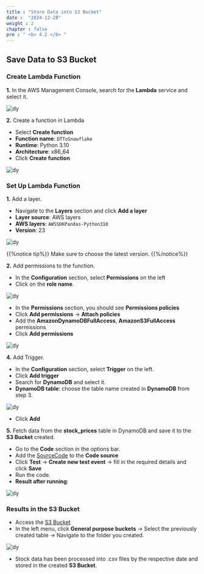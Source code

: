 ```yaml
---
title : "Store Data into S3 Bucket"
date :  "2024-12-28"
weight : 2
chapter : false
pre : " <b> 4.2 </b> "
---
```


## Save Data to S3 Bucket

### Create Lambda Function

**1.** In the AWS Management Console, search for the **Lambda** service and select it.

![dy](/images/3.connect/3.2.1.png)

**2.** Create a function in Lambda

- Select **Create function**
- **Function name**: ``` DTToSnowflake ```
- **Runtime**: Python 3.10
- **Architecture**: x86_64
- Click **Create function**

![dy](/images/4.s3/4.2.1.png)

### Set Up Lambda Function

**1.** Add a layer.

- Navigate to the **Layers** section and click **Add a layer**
- **Layer source**: AWS layers
- **AWS layers**: ``` AWSSDKPandas-Python310 ```
- **Version**: 23

![dy](/images/3.connect/3.2.3.png)

{{%notice tip%}} 
Make sure to choose the latest version.
{{%/notice%}}

**2.** Add permissions to the function.

- In the **Configuration** section, select **Permissions** on the left
- Click on the **role name**.

![dy](/images/4.s3/4.2.2.png)

- In the **Permissions** section, you should see **Permissions policies**
- Click **Add permissions** → **Attach policies**
- Add the **AmazonDynamoDBFullAccess**, **AmazonS3FullAccess** permissions
- Click **Add permissions**

![dy](/images/4.s3/4.2.3.png)

**4.** Add Trigger.

- In the **Configuration** section, select **Trigger** on the left.
- Click **Add trigger**
- Search for **DynamoDB** and select it.
- **DynamoDB table**: choose the table name created in **DynamoDB** from step 3.

![dy](/images/4.s3/4.2.4.png)

- Click **Add**

**5.** Fetch data from the **stock_prices** table in DynamoDB and save it to the **S3 Bucket** created.

- Go to the **Code** section in the options bar.
- Add the [SourceCode](/file/DTToSnowflake.py) to the **Code source**
- Click **Test** → **Create new test event** → fill in the required details and click **Save**
- Run the code.
- **Result after running**:

![dy](/images/4.s3/4.1.5.png)

### Results in the S3 Bucket

- Access the [S3 Bucket](https://us-east-1.console.aws.amazon.com/s3/get-started?region=us-east-1&bucketType=general)
- In the left menu, click **General purpose buckets** → Select the previously created table → Navigate to the folder you created.

![dy](/images/4.s3/4.2.6.png)

- Stock data has been processed into .csv files by the respective date and stored in the created **S3 Bucket**.
